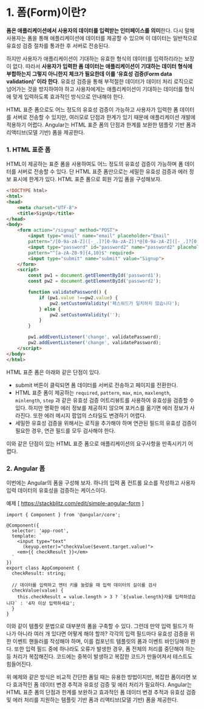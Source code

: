 # 1. 폼(Form)이란?

**폼은 애플리케이션에서 사용자의 데이터를 입력받는 인터페이스를 의미**한다. 다시 말해 사용자는 폼을 통해 애플리케이션에 데이터를 제공할 수 있으며 이 데이터는 일반적으로 유효성 검증 절차를 통과한 후 서버로 전송된다.

하지만 사용자가 애플리케이션이 기대하는 유효한 형식의 데이터를 입력하리라는 보장이 없다. 따라서 **사용자가 입력한 폼 데이터는 애플리케이션이 기대하는 데이터 형식에 부합하는지 그렇지 아니한지 체크가 필요한데 이를 ‘유효성 검증(Form data validation)’ 이라 한다**. 유효성 검증을 통해 부적절한 데이터가 데이터 처리 로직으로 넘어가는 것을 방지하여야 하고 사용자에게는 애플리케이션이 기대하는 데이터를 형식에 맞게 입력하도록 효과적인 방식으로 안내해야 한다.

HTML 표준 폼으로도 어느 정도의 유효성 검증이 가능하고 사용자가 입력한 폼 데이터를 서버로 전송할 수 있지만, 여러모로 단점과 한계가 있기 때문에 애플리케이션 개발에 적용하기 어렵다. Angular는 HTML 표준 폼의 단점과 한계를 보완한 템플릿 기반 폼과 리액티브(모델 기반) 폼을 제공한다.

### 1. HTML 표준 폼

HTML이 제공하는 표준 폼을 사용하여도 어느 정도의 유효성 검증이 가능하며 폼 데이터를 서버로 전송할 수 있다. 단 HTML 표준 폼만으로는 세밀한 유효성 검증과 에러 정보 표시에 한계가 있다. HTML 표준 폼으로 회원 가입 폼을 구성해보자.

```html
<!DOCTYPE html>
<html>
<head>
	<meta charset="UTF-8">
	<title>SignUp</title>
</head>
<body>
	<form action="/signup" method="POST">
		<input type="email" name="email" placeholder="Email" 
		pattern="/[0-9a-zA-Z]([-_.]?[0-9a-zA-Z])*@[0-9a-zA-Z]([-_.]?[0-9a-zA-Z])*.[a-zA-Z]$/i" required>
		<input type="password" id="password2" name="password2" placeholder="Confirm Password"
		pattern="^[a-zA-Z0-9]{4,10}$" required>
		<input type="submit" name="submit" value="Signup">
	</form>
	<script>
		const pw1 = document.getElementById('password1');
		const pw2 = document.getElementById('password2');

		function validatePassword() {
			if (pw1.value !==pw2.value) {
				pw2.setCustomValidity('패스워드가 일치하지 않습니다');
			} else {
				pw2.setCustomValidity('');
			}
		}

		pw1.addEventListener('change', validatePassword);
		pw2.addEventListener('change', validatePassword);
	</script>
</body>
</html>
```

HTML 표준 폼은 아래와 같은 단점이 있다.

- submit 버튼이 클릭되면 폼 데이터를 서버로 전송하고 페이지를 전환한다.
- HTML 표준 폼이 제공하는 `required`, `pattern`, `max`, `min`, `maxlength`, `minlength`, `step` 과 같은 유효성 검증 어트리뷰트를 사용하여 유효성을 검증할 수 있다. 하지만 명확한 에러 정보를 제공하지 않으며 포커스를 옮기면 에러 정보가 사라진다. 또한 에러 메시지 팝업의 스타일도 변경하기 어렵다.
- 세밀한 유효성 검증을 위해서는 로직을 추가해야 하며 연관된 필드의 유효성 검증이 필요한 경우, 연관 필드를 모두 검사해야 한다.

이와 같은 단점이 있는 HTML 표준 폼으로 애플리케이션의 요구사항을 만족시키기 어렵다.

### 2. Angular 폼

이번에는 Angular의 폼을 구성해 보자. 하나의 입력 폼 컨트롤 요소를 작성하고 사용자 입력 데이터의 유효성을 검증하는 케이스이다.

예제 [ https://stackblitz.com/edit/simple-angular-form ]

```tsx
import { Component } from '@angular/core';

@Component({
  selector: 'app-root',
  template: `
    <input type="text" 
      (keyup.enter)="checkValue($event.target.value)">
    <em>{{ checkResult }}</em>
  `
})
export class AppComponent {
  checkResult: string;

  // 데이터를 입력하고 엔터 키를 눌렀을 때 입력 데이터의 길이를 검사
  checkValue(value) {
    this.checkResult = value.length > 3 ? `${value.length}자를 입력하셨습니다` : '4자 이상 입력하세요';
  }
}
```

이와 같이 템플릿 문법으로 대부분의 폼을 구축할 수 있다. 그런데 만약 입력 필드가 하나가 아니라 여러 개 있다면 어떻게 해야 할까? 각각의 입력 필드마다 유효성 검증을 위한 이벤트 핸들러를 작성해야 하며, 이를 컴포넌트 템플릿의 폼과 이벤트 바인딩해야 한다. 또한 입력 필드 중에 하나라도 오류가 발생한 경우, 폼 전체의 처리를 중단해야 하는 등 처리가 복잡해진다. 코드에는 중복이 발생하고 복잡한 코드가 만들어져서 테스트도 힘들어진다.

위 예제와 같은 방식은 비교적 간단한 폼일 때는 유용한 방법이지만, 복잡한 폼이라면 보다 효과적인 폼 데이터 변경 추적과 유효성 검증 및 에러 처리가 필요하다. Angular는 HTML 표준 폼의 단점과 한계를 보완하고 효과적인 폼 데이터 변경 추적과 유효성 검증 및 에러 처리를 지원하는 템플릿 기반 폼과 리액티브(모델 기반) 폼을 제공한다.